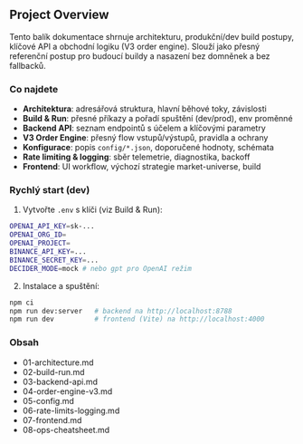 ## Project Overview

Tento balík dokumentace shrnuje architekturu, produkční/dev build postupy, klíčové API a obchodní logiku (V3 order engine). Slouží jako přesný referenční postup pro budoucí buildy a nasazení bez domněnek a bez fallbacků.

### Co najdete
- **Architektura**: adresářová struktura, hlavní běhové toky, závislosti
- **Build & Run**: přesné příkazy a pořadí spuštění (dev/prod), env proměnné
- **Backend API**: seznam endpointů s účelem a klíčovými parametry
- **V3 Order Engine**: přesný flow vstupů/výstupů, pravidla a ochrany
- **Konfigurace**: popis `config/*.json`, doporučené hodnoty, schémata
- **Rate limiting & logging**: sběr telemetrie, diagnostika, backoff
- **Frontend**: UI workflow, výchozí strategie market-universe, build

### Rychlý start (dev)
1) Vytvořte `.env` s klíči (viz Build & Run):
```bash
OPENAI_API_KEY=sk-...
OPENAI_ORG_ID=
OPENAI_PROJECT=
BINANCE_API_KEY=...
BINANCE_SECRET_KEY=...
DECIDER_MODE=mock # nebo gpt pro OpenAI režim
```
2) Instalace a spuštění:
```bash
npm ci
npm run dev:server   # backend na http://localhost:8788
npm run dev          # frontend (Vite) na http://localhost:4000
```

### Obsah
- 01-architecture.md
- 02-build-run.md
- 03-backend-api.md
- 04-order-engine-v3.md
- 05-config.md
- 06-rate-limits-logging.md
- 07-frontend.md
- 08-ops-cheatsheet.md



